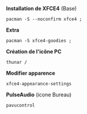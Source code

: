 **Installation de XFCE4** (Base)
```
pacman -S --noconfirm xfce4 ;
```
**Extra**
```
pacman -S xfce4-goodies ;
```


**Création de l'icône PC**
```
thunar /
```

**Modifier apparence**
```
xfce4-appearance-settings
```

**PulseAudio** (icone Bureau)
```
pavucontrol
```
